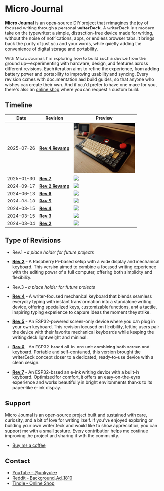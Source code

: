 # Micro Journal

**Micro Journal** is an open-source DIY project that reimagines the joy of focused writing through a personal **writerDeck**. A writerDeck is a modern take on the typewriter: a simple, distraction-free device made for writing, without the noise of notifications, apps, or endless browser tabs. It brings back the purity of just you and your words, while quietly adding the convenience of digital storage and portability.

With Micro Journal, I'm exploring how to build such a device from the ground up—experimenting with hardware, design, and features across different revisions. Each iteration aims to refine the experience, from adding battery power and portability to improving usability and syncing. Every revision comes with documentation and build guides, so that anyone who wishes can create their own. And if you'd prefer to have one made for you, there's also an [online shop](https://www.tindie.com/stores/unkyulee/) where you can request a custom build.



## Timeline

| Date       | Revision                                                      | Preview                                                                        |
| ---------- | ------------------------------------------------------------- | ------------------------------------------------------------------------------ |
| 2025-07-26 | **[Rev.4.Revamp](/micro-journal-rev-4-revamp/readme.md)**     | <img src="./micro-journal-rev-4-revamp/images/001.png" width="200">            |
| 2025-01-30 | **[Rev.7](/micro-journal-rev-2-revamp/readme.md)**            | <img src="./micro-journal-rev-7-e-ink/images/home.jpg" width="200">            |
| 2024-09-17 | **[Rev.2.Revamp](/micro-journal-rev-2-revamp/readme.md)**     | <img src="./micro-journal-rev-2-revamp/images/home_001.jpg" width="200">       |
| 2024-06-13 | **[Rev.6](/micro-journal-rev-6-one-piece/readme.md)**         | <img src="./micro-journal-rev-6-one-piece/images/001.png" width="200">         |
| 2024-04-18 | **[Rev.5](/micro-journal-rev-5-esp32-usbhost/readme.md)**     | <img src="./micro-journal-rev-5-esp32-usbhost/images/001.jpg" width="200">     |
| 2024-03-15 | **[Rev.4](/micro-journal-rev-4-esp32/readme.md)**             | <img src="./micro-journal-rev-4-esp32/doc/001.webp" width="200">               |
| 2024-03-15 | **[Rev.3](/micro-journal-rev-3-samsung-galaxy-s8/readme.md)** | <img src="./micro-journal-rev-3-samsung-galaxy-s8/images/009.jpg" width="200"> |
| 2024-03-04 | **[Rev.2](/micro-journal-rev-2-raspberypi/readme.md)**        | <img src="./micro-journal-rev-2-raspberypi/images/rev1.jpg" width="200">       |




## Type of Revisions

* Rev.1 – *a place holder for future projects*

* **[Rev.2](/micro-journal-rev-2-revamp/readme.md)** – A Raspberry Pi–based setup with a wide display and mechanical keyboard. This version aimed to combine a focused writing experience with the editing power of a full computer, offering both simplicity and flexibility.

* Rev.3 – *a place holder for future projects*

* **[Rev.4](/micro-journal-rev-4-revamp/readme.md)** – A writer-focused mechanical keyboard that blends seamless everyday typing with instant transformation into a standalone writing device, offering specialized keys, customizable functions, and a tactile, inspiring typing experience to capture ideas the moment they strike.

* **[Rev.5](/micro-journal-rev-5-esp32-usbhost/readme.md)** – An ESP32-powered screen-only device where you can plug in your own keyboard. This revision focused on flexibility, letting users pair the device with their favorite mechanical keyboards while keeping the writing deck lightweight and minimal.

* **[Rev.6](/micro-journal-rev-6-one-piece/readme.md)** – An ESP32-based all-in-one unit combining both screen and keyboard. Portable and self-contained, this version brought the writerDeck concept closer to a dedicated, ready-to-use device with a clean design.

* **[Rev.7](/micro-journal-rev-2-revamp/readme.md)** – An ESP32-based an e-ink writing device with a built-in keyboard. Optimized for comfort, it offers an easy-on-the-eyes experience and works beautifully in bright environments thanks to its paper-like e-ink display.




## Support

Micro Journal is an open-source project built and sustained with care, curiosity, and a bit of love for writing itself. If you've enjoyed exploring or building your own writerDeck and would like to show appreciation, you can support me with a small gesture. Every contribution helps me continue improving the project and sharing it with the community.

* [Buy me a coffee](https://www.buymeacoffee.com/unkyulee)



## Contact

* [YouTube – @unkyulee](https://www.youtube.com/@unkyulee)
* [Reddit – Background\_Ad\_1810](https://www.reddit.com/user/Background_Ad_1810/)
* [Tindie – Online Shop](https://www.tindie.com/stores/unkyulee/)
